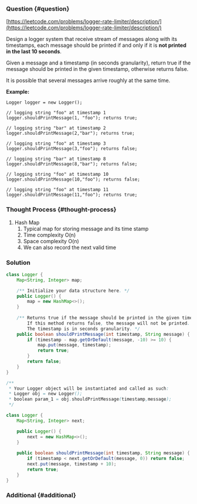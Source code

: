 ### Question {#question}

[https://leetcode.com/problems/logger-rate-limiter/description/](https://leetcode.com/problems/logger-rate-limiter/description/)

Design a logger system that receive stream of messages along with its timestamps, each message should be printed if and only if it is **not printed in the last 10 seconds**.

Given a message and a timestamp \(in seconds granularity\), return true if the message should be printed in the given timestamp, otherwise returns false.

It is possible that several messages arrive roughly at the same time.

**Example:**

```
Logger logger = new Logger();

// logging string "foo" at timestamp 1
logger.shouldPrintMessage(1, "foo"); returns true; 

// logging string "bar" at timestamp 2
logger.shouldPrintMessage(2,"bar"); returns true;

// logging string "foo" at timestamp 3
logger.shouldPrintMessage(3,"foo"); returns false;

// logging string "bar" at timestamp 8
logger.shouldPrintMessage(8,"bar"); returns false;

// logging string "foo" at timestamp 10
logger.shouldPrintMessage(10,"foo"); returns false;

// logging string "foo" at timestamp 11
logger.shouldPrintMessage(11,"foo"); returns true;
```

### Thought Process {#thought-process}

1. Hash Map
   1. Typical map for storing message and its time stamp
   2. Time complexity O\(n\)
   3. Space complexity O\(n\)
   4. We can also record the next valid time

### Solution

```java
class Logger {
    Map<String, Integer> map;

    /** Initialize your data structure here. */
    public Logger() {
        map = new HashMap<>();
    }
    
    /** Returns true if the message should be printed in the given timestamp, otherwise returns false.
        If this method returns false, the message will not be printed.
        The timestamp is in seconds granularity. */
    public boolean shouldPrintMessage(int timestamp, String message) {
        if (timestamp - map.getOrDefault(message, -10) >= 10) {
            map.put(message, timestamp);
            return true;
        }
        return false;
    }
}

/**
 * Your Logger object will be instantiated and called as such:
 * Logger obj = new Logger();
 * boolean param_1 = obj.shouldPrintMessage(timestamp,message);
 */
```

```java
class Logger {
    Map<String, Integer> next;

    public Logger() {
        next = new HashMap<>();
    }
    
    public boolean shouldPrintMessage(int timestamp, String message) {
        if (timestamp < next.getOrDefault(message, 0)) return false;
        next.put(message, timestamp + 10);
        return true;
    }
}
```

### Additional {#additional}



